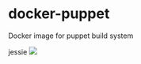 # docker-puppet
Docker image for puppet build system

jessie [![](https://images.microbadger.com/badges/image/mygento/puppet.svg)](https://microbadger.com/images/mygento/puppet)
